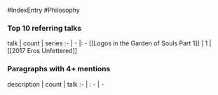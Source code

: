 #IndexEntry #Philosophy

### Top 10 referring talks
talk | count | series
:- | - |: -
[[Logos in the Garden of Souls Part 1]] | 1 | [[2017 Eros Unfettered]]

### Paragraphs with 4+ mentions
description | count | talk
:- | : - | -

